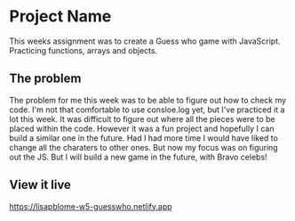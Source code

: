 # Project Name

This weeks assignment was to create a Guess who game with JavaScript. Practicing functions, arrays and objects.

## The problem

The problem for me this week was to be able to figure out how to check my code. I'm not that comfortable to use consloe.log yet, but I've practiced it a lot this week. It was difficult to figure out where all the pieces were to be placed within the code. However it was a fun project and hopefully I can build a similar one in the future. Had I had more time I would have liked to change all the charaters to other ones. But now my focus was on figuring out the JS. But I will build a new game in the future, with Bravo celebs!

## View it live

https://lisapblome-w5-guesswho.netlify.app